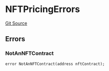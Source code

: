 # NFTPricingErrors
[Git Source](https://github.com/thrackle-io/tron/blob/898ac13e9c0d669d38da44f8bf60a26e9528ba9b/src/common/IErrors.sol)


## Errors
### NotAnNFTContract

```solidity
error NotAnNFTContract(address nftContract);
```

